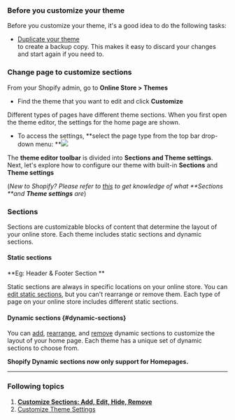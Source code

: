 ### Before you customize your theme

Before you customize your theme, it's a good idea to do the following tasks:

* [Duplicate your theme](https://help.shopify.com/en/manual/using-themes/managing-themes/duplicating-themes)  
  to create a backup copy. This makes it easy to discard your changes and start again if you need to.

### Change page to customize sections

From your Shopify admin, go to **Online Store &gt; Themes**

* Find the theme that you want to edit and click **Customize**

Different types of pages have different theme sections. When you first open the theme editor, the settings for the home page are shown.

* To access the settings, **select the page type from the top bar drop-down menu:           **![](/assets/settings.png)

The **theme editor toolbar** is divided into **Sections **and T**heme settings**.  
Next, let's explore how to configure our theme with built-in **Sections** and **Theme settings**

\(_New to Shopify? Please refer to _[_this_](https://help.shopify.com/en/manual/using-themes/change-the-layout/theme-settings/sections-and-settings)_ to get knowledge of what **Sections **and **Theme settings** are_\)

### Sections

Sections are customizable blocks of content that determine the layout of your online store. Each theme includes static sections and dynamic sections.

#### Static sections

**Eg: Header & Footer Section **

Static sections are always in specific locations on your online store. You can [edit static sections](https://help.shopify.com/en/manual/using-themes/change-the-layout/theme-settings/sections-and-settings#edit-static-sections), but you can't rearrange or remove them. Each type of page on your online store includes different static sections.

#### Dynamic sections {#dynamic-sections}

You can [add](https://help.shopify.com/en/manual/using-themes/change-the-layout/theme-settings/sections-and-settings#add-dynamic-sections), [rearrange](https://help.shopify.com/en/manual/using-themes/change-the-layout/theme-settings/sections-and-settings#rearrange-dynamic-sections), and [remove](https://help.shopify.com/en/manual/using-themes/change-the-layout/theme-settings/sections-and-settings#remove-dynamic-sections) dynamic sections to customize the layout of your home page. Each theme has a unique set of dynamic sections to choose from.

**Shopify Dynamic sections now only support for Homepages.**

---

### Following topics

1. [**Customize Sections: Add, Edit, Hide, Remove**](/sections.md)
2. [Customize Theme Settings](/theme-settings.md)



